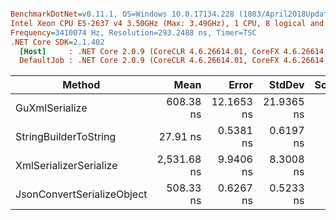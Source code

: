 ``` ini

BenchmarkDotNet=v0.11.1, OS=Windows 10.0.17134.228 (1803/April2018Update/Redstone4)
Intel Xeon CPU E5-2637 v4 3.50GHz (Max: 3.49GHz), 1 CPU, 8 logical and 4 physical cores
Frequency=3410074 Hz, Resolution=293.2488 ns, Timer=TSC
.NET Core SDK=2.1.402
  [Host]     : .NET Core 2.0.9 (CoreCLR 4.6.26614.01, CoreFX 4.6.26614.01), 64bit RyuJIT
  DefaultJob : .NET Core 2.0.9 (CoreCLR 4.6.26614.01, CoreFX 4.6.26614.01), 64bit RyuJIT


```
|                     Method |        Mean |      Error |     StdDev | Scaled | ScaledSD |  Gen 0 |  Gen 1 | Allocated |
|--------------------------- |------------:|-----------:|-----------:|-------:|---------:|-------:|-------:|----------:|
|             GuXmlSerialize |   608.38 ns | 12.1653 ns | 21.9365 ns |   1.00 |     0.00 | 0.0401 |      - |     256 B |
|      StringBuilderToString |    27.91 ns |  0.5381 ns |  0.6197 ns |   0.05 |     0.00 | 0.0305 |      - |     192 B |
|     XmlSerializerSerialize | 2,531.68 ns |  9.9406 ns |  8.3008 ns |   4.17 |     0.15 | 0.6218 | 0.0038 |    3936 B |
| JsonConvertSerializeObject |   508.33 ns |  0.6267 ns |  0.5233 ns |   0.84 |     0.03 | 0.2031 |      - |    1280 B |
